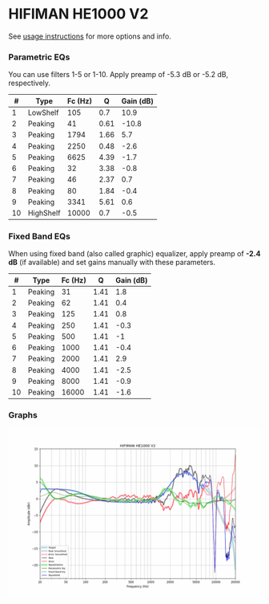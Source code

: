 # HIFIMAN HE1000 V2
See [usage instructions](https://github.com/jaakkopasanen/AutoEq#usage) for more options and info.

### Parametric EQs
You can use filters 1-5 or 1-10. Apply preamp of -5.3 dB or -5.2 dB, respectively.

|   # | Type      |   Fc (Hz) |    Q |   Gain (dB) |
|-----|-----------|-----------|------|-------------|
|   1 | LowShelf  |       105 | 0.7  |        10.9 |
|   2 | Peaking   |        41 | 0.61 |       -10.8 |
|   3 | Peaking   |      1794 | 1.66 |         5.7 |
|   4 | Peaking   |      2250 | 0.48 |        -2.6 |
|   5 | Peaking   |      6625 | 4.39 |        -1.7 |
|   6 | Peaking   |        32 | 3.38 |        -0.8 |
|   7 | Peaking   |        46 | 2.37 |         0.7 |
|   8 | Peaking   |        80 | 1.84 |        -0.4 |
|   9 | Peaking   |      3341 | 5.61 |         0.6 |
|  10 | HighShelf |     10000 | 0.7  |        -0.5 |

### Fixed Band EQs
When using fixed band (also called graphic) equalizer, apply preamp of **-2.4 dB** (if available) and set gains manually with these parameters.

|   # | Type    |   Fc (Hz) |    Q |   Gain (dB) |
|-----|---------|-----------|------|-------------|
|   1 | Peaking |        31 | 1.41 |         1.8 |
|   2 | Peaking |        62 | 1.41 |         0.4 |
|   3 | Peaking |       125 | 1.41 |         0.8 |
|   4 | Peaking |       250 | 1.41 |        -0.3 |
|   5 | Peaking |       500 | 1.41 |        -1   |
|   6 | Peaking |      1000 | 1.41 |        -0.4 |
|   7 | Peaking |      2000 | 1.41 |         2.9 |
|   8 | Peaking |      4000 | 1.41 |        -2.5 |
|   9 | Peaking |      8000 | 1.41 |        -0.9 |
|  10 | Peaking |     16000 | 1.41 |        -1.6 |

### Graphs
![](./HIFIMAN%20HE1000%20V2.png)

